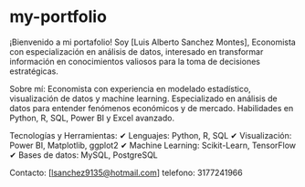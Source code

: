 # my-portfolio

¡Bienvenido a mi portafolio! Soy [Luis Alberto Sanchez Montes], Economista con especialización en análisis de datos, interesado en transformar información en conocimientos valiosos para la toma de decisiones estratégicas.

 Sobre mí: 
 Economista con experiencia en modelado estadístico, visualización de datos y machine learning.
 Especializado en análisis de datos para entender fenómenos económicos y de mercado.
 Habilidades en Python, R, SQL, Power BI y Excel avanzado.
 
 Tecnologías y Herramientas:
✔ Lenguajes: Python, R, SQL
✔ Visualización: Power BI, Matplotlib, ggplot2
✔ Machine Learning: Scikit-Learn, TensorFlow
✔ Bases de datos: MySQL, PostgreSQL

 Contacto:
 [lsanchez9135@hotmail.com]
 telefono: 3177241966
